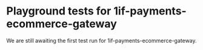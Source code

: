 # Playground tests for 1if-payments-ecommerce-gateway
We are still awaiting the first test run for 1if-payments-ecommerce-gateway.
